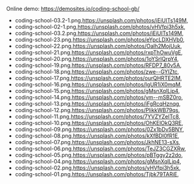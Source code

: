 Online demo: https://demosites.io/coding-school-gb/



- coding-school-03.2-1.png,https://unsplash.com/photos/iEiUITs149M,
- coding-school-02-1.png,https://unsplash.com/photos/vHVfpi3h5xk,
- coding-school-03.2.png,https://unsplash.com/photos/iEiUITs149M,
- coding-school-23.png,https://unsplash.com/photos/eYpcLDXHVb0,
- coding-school-22.png,https://unsplash.com/photos/Oalh2MojUuk,
- coding-school-21.png,https://unsplash.com/photos/rxpThOwuVgE,
- coding-school-20.png,https://unsplash.com/photos/1oYSrlQrpY4,
- coding-school-19.png,https://unsplash.com/photos/RFDP7_80v5A,
- coding-school-18.png,https://unsplash.com/photos/zwe--GYIZtc,
- coding-school-17.png,https://unsplash.com/photos/ourQHRTE2IM,
- coding-school-16.png,https://unsplash.com/photos/IgUR1iX0mqM,
- coding-school-15.png,https://unsplash.com/photos/gMsnXqILjp4,
- coding-school-14.png,https://unsplash.com/photos/ym--mSBZ0ro,
- coding-school-13.png,https://unsplash.com/photos/iFgRcqHznqg,
- coding-school-12.png,https://unsplash.com/photos/PlikkWB79qs,
- coding-school-11.png,https://unsplash.com/photos/7YVZYZeITc8,
- coding-school-10.png,https://unsplash.com/photos/OhKElOkQ3RE,
- coding-school-09.png,https://unsplash.com/photos/0Zx1bDv5BNY,
- coding-school-08.png,https://unsplash.com/photos/kXfBDl0fR1E,
- coding-school-07.png,https://unsplash.com/photos/JkhNE13-sXs,
- coding-school-06.png,https://unsplash.com/photos/TeJZ3CGZXRw,
- coding-school-05.png,https://unsplash.com/photos/pBTggy2z2do,
- coding-school-04.png,https://unsplash.com/photos/gMsnXqILjp4,
- coding-school-02.png,https://unsplash.com/photos/vHVfpi3h5xk,
- coding-school-01.png,https://unsplash.com/photos/Tjbk79TARiE,